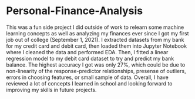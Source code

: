 # Personal-Finance-Analysis

This was a fun side project I did outside of work to relearn some machine learning concepts as well as analyzing my finances ever since I got my first job out of college (September 1, 2021). I extracted datasets from my bank for my credit card and debit card, then loaded them into Jupyter Notebook where I cleaned the data and performed EDA. Then, I fitted a linear regression model to my debit card dataset to try and predict my bank balance. The highest accuracy I got was only 27%, which could be due to non-linearity of the response-predictor relationships, presense of outliers, errors in choosing features, or small sample of data. Overall, I have reviewed a lot of concepts I learned in school and looking forward to improving my skills in future projects.

